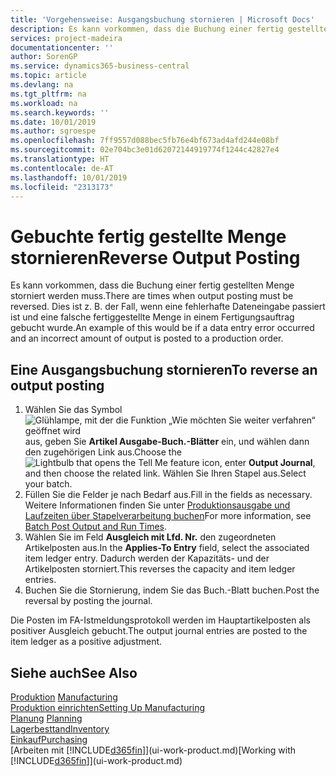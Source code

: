```yaml
---
title: 'Vorgehensweise: Ausgangsbuchung stornieren | Microsoft Docs'
description: Es kann vorkommen, dass die Buchung einer fertig gestellten Menge storniert werden muss. Dies ist z. B. der Fall, wenn eine fehlerhafte Dateneingabe passiert ist und eine falsche fertiggestellte Menge in einem Fertigungsauftrag gebucht wurde.
services: project-madeira
documentationcenter: ''
author: SorenGP
ms.service: dynamics365-business-central
ms.topic: article
ms.devlang: na
ms.tgt_pltfrm: na
ms.workload: na
ms.search.keywords: ''
ms.date: 10/01/2019
ms.author: sgroespe
ms.openlocfilehash: 7ff9557d088bec5fb76e4bf673ad4afd244e08bf
ms.sourcegitcommit: 02e704bc3e01d62072144919774f1244c42827e4
ms.translationtype: HT
ms.contentlocale: de-AT
ms.lasthandoff: 10/01/2019
ms.locfileid: "2313173"
---
```

# <a name="reverse-output-posting"></a><span data-ttu-id="8be41-104">Gebuchte fertig gestellte Menge stornieren</span><span class="sxs-lookup"><span data-stu-id="8be41-104">Reverse Output Posting</span></span>
<span data-ttu-id="8be41-105">Es kann vorkommen, dass die Buchung einer fertig gestellten Menge storniert werden muss.</span><span class="sxs-lookup"><span data-stu-id="8be41-105">There are times when output posting must be reversed.</span></span> <span data-ttu-id="8be41-106">Dies ist z. B. der Fall, wenn eine fehlerhafte Dateneingabe passiert ist und eine falsche fertiggestellte Menge in einem Fertigungsauftrag gebucht wurde.</span><span class="sxs-lookup"><span data-stu-id="8be41-106">An example of this would be if a data entry error occurred and an incorrect amount of output is posted to a production order.</span></span>  

## <a name="to-reverse-an-output-posting"></a><span data-ttu-id="8be41-107">Eine Ausgangsbuchung stornieren</span><span class="sxs-lookup"><span data-stu-id="8be41-107">To reverse an output posting</span></span>  
1.  <span data-ttu-id="8be41-108">Wählen Sie das Symbol ![Glühlampe, mit der die Funktion „Wie möchten Sie weiter verfahren“ geöffnet wird](media/ui-search/search_small.png "Wie möchten Sie weiter verfahren?") aus, geben Sie **Artikel Ausgabe-Buch.-Blätter** ein, und wählen dann den zugehörigen Link aus.</span><span class="sxs-lookup"><span data-stu-id="8be41-108">Choose the ![Lightbulb that opens the Tell Me feature](media/ui-search/search_small.png "Tell me what you want to do") icon, enter **Output Journal**, and then choose the related link.</span></span> <span data-ttu-id="8be41-109">Wählen Sie Ihren Stapel aus.</span><span class="sxs-lookup"><span data-stu-id="8be41-109">Select your batch.</span></span>  
2. <span data-ttu-id="8be41-110">Füllen Sie die Felder je nach Bedarf aus.</span><span class="sxs-lookup"><span data-stu-id="8be41-110">Fill in the fields as necessary.</span></span> <span data-ttu-id="8be41-111">Weitere Informationen finden Sie unter [Produktionsausgabe und Laufzeiten über Stapelverarbeitung buchen](production-how-to-post-output-quantity.md)</span><span class="sxs-lookup"><span data-stu-id="8be41-111">For more information, see [Batch Post Output and Run Times](production-how-to-post-output-quantity.md).</span></span>
3.  <span data-ttu-id="8be41-112">Wählen Sie im Feld **Ausgleich mit Lfd. Nr.** den zugeordneten Artikelposten aus.</span><span class="sxs-lookup"><span data-stu-id="8be41-112">In the **Applies-To Entry** field, select the associated item ledger entry.</span></span> <span data-ttu-id="8be41-113">Dadurch werden der Kapazitäts- und der Artikelposten storniert.</span><span class="sxs-lookup"><span data-stu-id="8be41-113">This reverses the capacity and item ledger entries.</span></span>  
4. <span data-ttu-id="8be41-114">Buchen Sie die Stornierung, indem Sie das Buch.-Blatt buchen.</span><span class="sxs-lookup"><span data-stu-id="8be41-114">Post the reversal by posting the journal.</span></span>  

<span data-ttu-id="8be41-115">Die Posten im FA-Istmeldungsprotokoll werden im Hauptartikelposten als positiver Ausgleich gebucht.</span><span class="sxs-lookup"><span data-stu-id="8be41-115">The output journal entries are posted to the item ledger as a positive adjustment.</span></span>  

## <a name="see-also"></a><span data-ttu-id="8be41-116">Siehe auch</span><span class="sxs-lookup"><span data-stu-id="8be41-116">See Also</span></span>  
 <span data-ttu-id="8be41-117">[Produktion](production-manage-manufacturing.md)  </span><span class="sxs-lookup"><span data-stu-id="8be41-117">[Manufacturing](production-manage-manufacturing.md)  </span></span>  
 [<span data-ttu-id="8be41-118">Produktion einrichten</span><span class="sxs-lookup"><span data-stu-id="8be41-118">Setting Up Manufacturing</span></span>](production-configure-production-processes.md)  
 <span data-ttu-id="8be41-119">[Planung](production-planning.md)    </span><span class="sxs-lookup"><span data-stu-id="8be41-119">[Planning](production-planning.md)    </span></span>  
 [<span data-ttu-id="8be41-120">Lagerbesttand</span><span class="sxs-lookup"><span data-stu-id="8be41-120">Inventory</span></span>](inventory-manage-inventory.md)  
 [<span data-ttu-id="8be41-121">Einkauf</span><span class="sxs-lookup"><span data-stu-id="8be41-121">Purchasing</span></span>](purchasing-manage-purchasing.md)  
 <span data-ttu-id="8be41-122">[Arbeiten mit [!INCLUDE[d365fin](includes/d365fin_md.md)]](ui-work-product.md)</span><span class="sxs-lookup"><span data-stu-id="8be41-122">[Working with [!INCLUDE[d365fin](includes/d365fin_md.md)]](ui-work-product.md)</span></span>  
